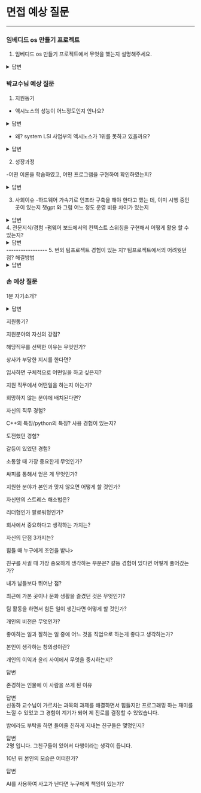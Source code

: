 # 면접 예상 질문
---

### 임베디드 os 만들기 프로젝트 ###
1. 임베디드 os 만들기 프로젝트에서 무엇을 했는지 설명해주세요.
<details>
<summary>답변</summary>
<div markdown="1">
임베디드 os 만들기 포로젝트를 통해 realview-pb-a8 보드를 기반으로 펌웨어를 만들었습니다.
qemu를 사용하여 가상 보드 환경에서 작업을 했고 부팅, 스케줄링, 이벤트, 메시징, 동기화 기능을 구현했습니다.
</div>
</details>

### 박교수님 예상 질문 ###
1. 지원동기 

- 엑시노스의 성능이 어느정도인지 안나요?
<details>
<summary>답변</summary>
<div markdown="1">
 긱벤치란 시뮬레이트를 이용하여 싱글코어와 멀티코어 성능을 판별해 점수를 내는 소프트웨어 입니다.
 [벤치마크 점수](https://nanoreview.net/en/soc-list/rating)
 엑시노스 2200이 싱글 1312 멀티 3659 엑시노스 2400 싱글 2067 멀티 6520으로 알고 있습니다.
</div>
</details>

- 왜? system LSI 사업부의 엑시노스가 1위를 못하고 있을까요?
<details>
<summary>답변</summary>
<div markdown="1">
 엑시노스는 프리미엄 반도체를 지향하지만 성능이 타사 대비 성능이 떨어집니다. 대만의 미디어텍처럼 중저감 AP시장에 집중하여 점유율을 키운 후에 프리미엄 AP 시장에 도전하거나 갤럭시 시리즈의 ONE UI처럼 삼성전자만의 사용자 인터페이스에 특화된 엑시노스를 개발하면 경쟁력을 키울 수 있습니다.
</div>
</details>

2. 성장과정

-어떤 이론을 학습하였고, 어떤 프로그램을 구현하여 확인하였는지?
<details>
<summary>답변</summary>
<div markdown="1">
 자료구조, 유닉스 시스템, 마이크로 프로세서, 실시간 커널 등 다양한 과목을 배웠습니다.
 자료구조에서는 삽입정렬, 버블정렬, 머지소트, 퀵소트 등 여러 정렬 프로그램을 작성하고 시간을 측정하여 시간복잡도를 확인할 수 있었습니다. 실시간 커널에서는 공유자원이 파괴되는 문제를 해결하기 위해 세마포어를 사용하여 상호배제와 동기화의 방식으로 해결하는 이론을 익힐 수 있었고 타이머 프로그램을 구현하여 확인했습니다.
</div>
</details>

3. 사회이슈
-하드웨어 가속기로 인프라 구축을 해야 한다고 했는 데, 이미 시행 중인 곳이 있는지
챗gpt 와 그럼 어느 정도 운영 비용 차이가 있는지
<details>
<summary>답변</summary>
<div markdown="1">
</div>
</details>
4. 전문지식/경험
-펌웨어 보드에서의 컨텍스트 스위칭을 구현해서 어떻게 활용 할 수 있는지?
<details>
<summary>답변</summary>
<div markdown="1">
</div>
</details>
-----------------
5. 번외
팀프로젝트 경험이 있는 지?
팀프로젝트에서의 어려웟던 점? 해결방법
<details>
<summary>답변</summary>
<div markdown="1">
</div>
</details>


### 손 예상 질문 ###

1분 자기소개?
<details>
<summary>답변</summary>
<div markdown="1">
</div>
</details>

지원동기?


지원분야의 자신의 강점?


해당직무를 선택한 이유는 무엇인가?


상사가 부당한 지시를 한다면?


입사하면 구체적으로 어떤일을 하고 싶은지?


지원 직무에서 어떤일을 하는지 아는가?


희망하지 않는 분야에 배치된다면?


자신의 직무 경험?


C++의 특징/python의 특징? 사용 경험이 있는지?


도전했던 경험?


갈등이 있었던 경험?


소통할 때 가장 중요한게 무엇인가?


싸피를 통해서 얻은 게 무엇인가?


지원한 분야가 본인과 맞지 않으면 어떻게 할 것인가?


자신만의 스트레스 해소법은?


리더형인가 팔로워형인가?


회사에서 중요하다고 생각하는 가치는?


자신의 단점 3가지는?


힘들 때 누구에게 조언을 받나>


친구를 사귈 때 가장 중요하게 생각하는 부분은? 갈등 경험이 있다면 어떻게 풀어갔는가?


내가 남들보다 뛰어난 점?


최근에 가본 곳이나 문화 생활을 즐겼던 것은 무엇인가?


팀 활동을 하면서 힘든 일이 생긴다면 어떻게 할 것인가?


개인의 비전은 무엇인가?


좋아하는 일과 잘하는 일 중에 어느 것을 직업으로 하는게 좋다고 생각하는가?


본인이 생각하는 창의성이란?


개인의 이익과 윤리 사이에서 무엇을 중시하는지?
<summary>답변</summary>
<div markdown="1">

</div>
</details>

존경하는 인물에 이 사람을 쓰게 된 이유
<summary>답변</summary>
<div markdown="1">
신동하 교수님이 가르치는 과목의 과제를 해결하면서 힘들지만 프로그래밍 하는 재미를 느낄 수 있었고 그 경험이 계기가 되어
제 진로를 결정할 수 있었습니다.
</div>
</details>

밤에라도 부탁을 하면 들어줄 친하게 지내는 친구들은 몇명인지?
<summary>답변</summary>
<div markdown="1">
2명 입니다. 그친구들이 있어서 다행이라는 생각이 듭니다.
</div>
</details>

10년 뒤 본인의 모습은 어떠한가?
<summary>답변</summary>
<div markdown="1">
</div>
</details>

AI를 사용하여 사고가 난다면 누구에게 책임이 있는가?


